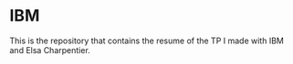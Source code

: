 # IBM
This is the repository that contains the resume of the TP I made with IBM and Elsa Charpentier.
